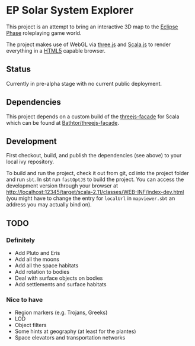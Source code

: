 # EP Solar System Explorer

This project is an attempt to bring an interactive 3D map to the [Eclipse Phase][ep] roleplaying game world.

The project makes use of WebGL via [three.js][three] and [Scala.js][scalajs] to render everything in a [HTML5][html5] capable browser.


[ep]: http://eclipsephase.com/
[three]: https://threejs.org/
[scalajs]: https://www.scala-js.org/
[html5]: https://www.w3.org/TR/html5/

## Status

Currently in pre-alpha stage with no current public deployment.

## Dependencies

This project depends on a custom build of the [threejs-facade](https://github.com/antonkulaga/threejs-facade) for Scala which can be found at [Bathtor/threejs-facade](https://github.com/Bathtor/threejs-facade).

## Development

First checkout, build, and publish the dependencies (see above) to your local ivy repository.

To build and run the project, check it out from git, cd into the project folder and run `sbt`. In sbt run `fastOptJS` to build the project. You can access the development version through your browser at <http://localhost:12345/target/scala-2.11/classes/WEB-INF/index-dev.html> (you might have to change the entry for `localUrl` in `mapviewer.sbt` an address you may actually bind on).

## TODO
### Definitely
- Add Pluto and Eris
- Add all the moons
- Add all the space habitats
- Add rotation to bodies
- Deal with surface objects on bodies
- Add settlements and surface habitats
### Nice to have
- Region markers (e.g. Trojans, Greeks)
- LOD
- Object filters
- Some hints at geography (at least for the plantes)
- Space elevators and transportation networks
